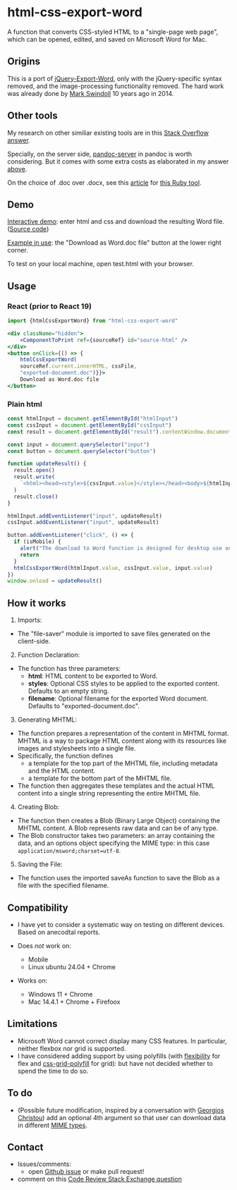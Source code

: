 # html-css-export-word

A function that converts CSS-styled HTML to a "single-page web page", which can be opened, edited, and saved on Microsoft Word for Mac.

## Origins

This is a port of [jQuery-Export-Word](https://github.com/markswindoll/jQuery-Word-Export), only with the jQuery-specific syntax removed, and the image-processing functionality removed. The hard work was already done by [Mark Swindoll](https://github.com/markswindoll) 10 years ago in 2014.

## Other tools

My research on other similiar existing tools are in this [Stack Overflow answer](https://stackoverflow.com/a/78373506/19767032).

Specially, on the server side, [pandoc-server](https://pandoc.org/pandoc-server.html) in pandoc is worth considering. But it comes with some extra costs as elaborated in my answer [above](https://stackoverflow.com/a/78373506/19767032).

On the choice of .doc over .docx, see this [article](https://github.com/metanorma/html2doc/wiki/Why-not-docx%3F) for [this Ruby tool](https://github.com/metanorma/html2doc).

## Demo

[Interactive demo](https://3willows.github.io/html-css-export-word-demo/): enter html and css and download the resulting Word file. ([Source code]())

[Example in use](https://3willows.github.io/barAdmission/#/info): the "Download as Word.doc file" button at the lower right corner.

To test on your local machine, open test.html with your browser.

## Usage

### React (prior to React 19)

```jsx
import {htmlCssExportWord} from "html-css-export-word"

<div className="hidden">
    <ComponentToPrint ref={sourceRef} id="source-html" />
</div>
<button onClick={() => {
    htmlCssExportWord(
    sourceRef.current.innerHTML, cssFile,
    "exported-document.doc")}}>
    Download as Word.doc file
</button>
```

### Plain html

```js
const htmlInput = document.getElementById("htmlInput")
const cssInput = document.getElementById("cssInput")
const result = document.getElementById("result").contentWindow.document

const input = document.querySelector("input")
const button = document.querySelector("button")

function updateResult() {
  result.open()
  result.write(
    `<html><head><style>${cssInput.value}</style></head><body>${htmlInput.value}</body></html>`
  )
  result.close()
}

htmlInput.addEventListener("input", updateResult)
cssInput.addEventListener("input", updateResult)

button.addEventListener("click", () => {
  if (isMobile) {
    alert("The download to Word function is designed for desktop use only.")
    return
  }
  htmlCssExportWord(htmlInput.value, cssInput.value, input.value)
})
window.onload = updateResult()
```

## How it works

1. Imports:

- The "file-saver" module is imported to save files generated on the client-side.

2. Function Declaration:

- The function has three parameters:
  - **html**: HTML content to be exported to Word.
  - **styles**: Optional CSS styles to be applied to the exported content. Defaults to an empty string.
  - **filename**: Optional filename for the exported Word document. Defaults to "exported-document.doc".

3. Generating MHTML:

- The function prepares a representation of the content in MHTML format. MHTML is a way to package HTML content along with its resources like images and stylesheets into a single file.
- Specifically, the function defines
  - a template for the top part of the MHTML file, including metadata and the HTML content.
  - a template for the bottom part of the MHTML file.
- The function then aggregates these templates and the actual HTML content into a single string representing the entire MHTML file.

4. Creating Blob:

- The function then creates a Blob (Binary Large Object) containing the MHTML content. A Blob represents raw data and can be of any type.
- The Blob constructor takes two parameters: an array containing the data, and an options object specifying the MIME type: in this case `application/msword;charset=utf-8`.

5. Saving the File:

- The function uses the imported saveAs function to save the Blob as a file with the specified filename.

## Compatibility

- I have yet to consider a systematic way on testing on different devices. Based on anecodtal reports.

- Does _not_ work on:

  - Mobile
  - Linux ubuntu 24.04 + Chrome

- Works on:
  - Windows 11 + Chrome
  - Mac 14.4.1 + Chrome + Firefoox

## Limitations

- Microsoft Word cannot correct display many CSS features. In particular, neither flexbox nor grid is supported.
- I have considered adding support by using polyfills (with [flexibility](https://github.com/FremyCompany/css-grid-polyfill) for flex and [css-grid-polyfill](https://github.com/jonathantneal/flexibility) for grid): but have not decided whether to spend the time to do so.

## To do

- (Possible future modification, inspired by a conversation with [Georgios Christou](linkedin.com/in/georgioschristou)) add an optional 4th argument so that user can download data in different [MIME types](https://developer.mozilla.org/en-US/docs/Web/HTTP/Basics_of_HTTP/MIME_Types).

## Contact

- Issues/comments:
   - open [Github issue](https://github.com/3willows/html-css-export-word/issues) or make pull request!
 - comment on this [Code Review Stack Exchange question](https://codereview.stackexchange.com/questions/291920/convert-css-styled-html-to-word-file-without-a-server)